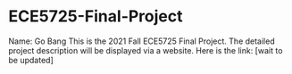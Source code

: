 # ECE5725-Final-Project
Name: Go Bang
This is the 2021 Fall ECE5725 Final Project.
The detailed project description will be displayed via a website.
Here is the link: [wait to be updated]
